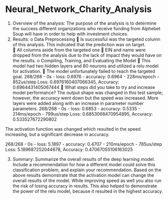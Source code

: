 # Neural_Network_Charity_Analysis

1.	Overview of the analysis: The purpose of the analysis is to determine the success different organizations who receive funding from Alphebet Soup will have in order to help with investment choices. 
2.	Results: 
o	Data Preprocessing
	Is successful was the targeted column of this analysis. This indicated that the prediction was on target.  
	All columns aside from the targeted one
	EIN and name were dropped from the analysis due to the lack of impact they would have on the results. 
o	Compiling, Training, and Evaluating the Model
	This model had two hidden layers and 80 neurons and utilized a relu model for activation.
	The model unfortunately failed to reach the targeted goal. 
268/268 - 0s - loss: 0.6976 - accuracy: 0.6964 - 228ms/epoch - 852us/step
Loss: 0.6976160407066345, Accuracy: 0.6964431405067444
	What steps did you take to try and increase model performance?
The output shape was changed in this test sample; however, the accuracy went down but the speed was increased. More layers were added along with an increase in parameter number parameters. 
268/268 - 0s - loss: 0.6853 - accuracy: 0.5335 - 214ms/epoch - 799us/step
Loss: 0.6853068470954895, Accuracy: 0.533527672290802

The activation function was changed which resulted in the speed increasing, but a significant decrease in accuracy. 

268/268 - 0s - loss: 5.1897 - accuracy: 0.4707 - 210ms/epoch - 785us/step
Loss: 5.189687252044678, Accuracy: 0.47067055106163025

3.	Summary: Summarize the overall results of the deep learning model. Include a recommendation for how a different model could solve this classification problem, and explain your recommendation.
Based on the above results demonstrate that the activation model can change the overall results of the model. While improving speed as well you also run the risk of losing accuracy in results. This also helped to demonstrate the power of the relu model, because it resulted in the highest accuracy. 

